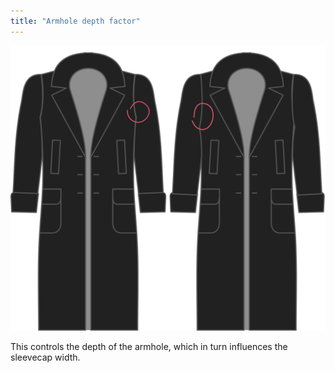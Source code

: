 ```yaml
---
title: "Armhole depth factor"
---
```


![Armhole depth factor](./armholedepthfactor.svg)

This controls the depth of the armhole, which in turn influences the sleevecap width.




